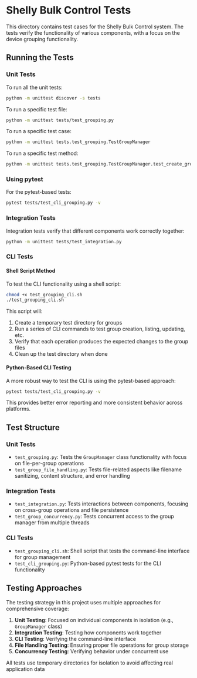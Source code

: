 # Shelly Bulk Control Tests

This directory contains test cases for the Shelly Bulk Control system. The tests verify the functionality of various components, with a focus on the device grouping functionality.

## Running the Tests

### Unit Tests

To run all the unit tests:

```bash
python -m unittest discover -s tests
```

To run a specific test file:

```bash
python -m unittest tests/test_grouping.py
```

To run a specific test case:

```bash
python -m unittest tests.test_grouping.TestGroupManager
```

To run a specific test method:

```bash
python -m unittest tests.test_grouping.TestGroupManager.test_create_group
```

### Using pytest

For the pytest-based tests:

```bash
pytest tests/test_cli_grouping.py -v
```

### Integration Tests

Integration tests verify that different components work correctly together:

```bash
python -m unittest tests/test_integration.py
```

### CLI Tests

#### Shell Script Method

To test the CLI functionality using a shell script:

```bash
chmod +x test_grouping_cli.sh
./test_grouping_cli.sh
```

This script will:
1. Create a temporary test directory for groups
2. Run a series of CLI commands to test group creation, listing, updating, etc.
3. Verify that each operation produces the expected changes to the group files
4. Clean up the test directory when done

#### Python-Based CLI Testing

A more robust way to test the CLI is using the pytest-based approach:

```bash
pytest tests/test_cli_grouping.py -v
```

This provides better error reporting and more consistent behavior across platforms.

## Test Structure

### Unit Tests

- `test_grouping.py`: Tests the `GroupManager` class functionality with focus on file-per-group operations
- `test_group_file_handling.py`: Tests file-related aspects like filename sanitizing, content structure, and error handling

### Integration Tests

- `test_integration.py`: Tests interactions between components, focusing on cross-group operations and file persistence
- `test_group_concurrency.py`: Tests concurrent access to the group manager from multiple threads

### CLI Tests

- `test_grouping_cli.sh`: Shell script that tests the command-line interface for group management
- `test_cli_grouping.py`: Python-based pytest tests for the CLI functionality

## Testing Approaches

The testing strategy in this project uses multiple approaches for comprehensive coverage:

1. **Unit Testing**: Focused on individual components in isolation (e.g., `GroupManager` class)
2. **Integration Testing**: Testing how components work together
3. **CLI Testing**: Verifying the command-line interface
4. **File Handling Testing**: Ensuring proper file operations for group storage
5. **Concurrency Testing**: Verifying behavior under concurrent use

All tests use temporary directories for isolation to avoid affecting real application data 
